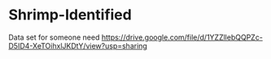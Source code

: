 # Shrimp-Identified
Data set for someone need
https://drive.google.com/file/d/1YZZllebQQPZc-D5ID4-XeTOihxlJKDtY/view?usp=sharing
